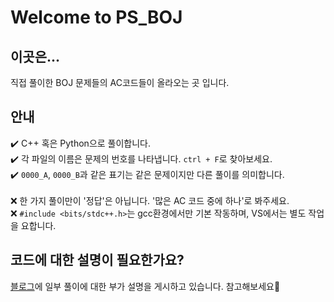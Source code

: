 # Welcome to PS_BOJ
## 이곳은...
직접 풀이한 BOJ 문제들의 AC코드들이 올라오는 곳 입니다.<br>

## 안내
✔️ C++ 혹은 Python으로 풀이합니다.<br>
✔️ 각 파일의 이름은 문제의 번호를 나타냅니다. `ctrl + F`로 찾아보세요.<br>
✔️ `0000_A`, `0000_B`과 같은 표기는 같은 문제이지만 다른 풀이를 의미합니다.<br>
<br>
❌ 한 가지 풀이만이 '정답'은 아닙니다. '많은 AC 코드 중에 하나'로 봐주세요.<br>
❌ `#include <bits/stdc++.h>`는 gcc환경에서만 기본 작동하며, VS에서는 별도 작업을 요합니다.<br>

## 코드에 대한 설명이 필요한가요?
[블로그](https://blog.naver.com/5755084)에 일부 풀이에 대한 부가 설명을 게시하고 있습니다. 참고해보세요🙂
